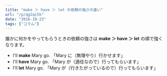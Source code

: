 ```yaml
---
title: "make ＞ have ＞ let の依頼の強さの違い"
url: "/p/qg2qi5k"
date: "2016-10-23"
tags: ["コラム"]
---
```


誰かに何かをやってもらうときの依頼の強さは **make ＞ have ＞ let** の順で強くなります。

- I'll **make** Mary go. 「Mary に（無理やり）行かせます」
- I'll **have** Mary go. 「Mary が（適任なので）行ってもらいます」
- I'll **let** Mary go. 「Mary が（行きたがっているので）行ってもらいます」

